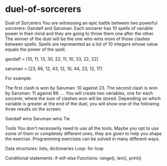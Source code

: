 # duel-of-sorcerers

Duel of Sorcerers
You are witnessing an epic battle between two powerful sorcerers: Gandalf and Saruman. Each sorcerer has 10 spells of variable power in their mind and they are going to throw them one after the other. The winner of the duel will be the one who wins more of those clashes between spells. Spells are represented as a list of 10 integers whose value equals the power of the spell.

gandalf = [10, 11, 13, 30, 22, 11, 10, 33, 22, 22]

saruman = [23, 66, 12, 43, 12, 10, 44, 23, 12, 17]

For example:

The first clash is won by Saruman: 10 against 23.
The second clash is won by Saruman: 11 against 66.
...
You will create two variables, one for each sorcerer, where the sum of clashes won will be stored. Depending on which variable is greater at the end of the duel, you will show one of the following three results on the screen:

Gandalf wins
Saruman wins
Tie

Tools
You don't necessarily need to use all the tools. Maybe you opt to use some of them or completely different ones, they are given to help you shape the exercise. Programming exercises can be solved in many different ways.

Data structures: lists, dictionaries
Loop: for loop

Conditional statements: if-elif-else
Functions: range(), len(), print()
